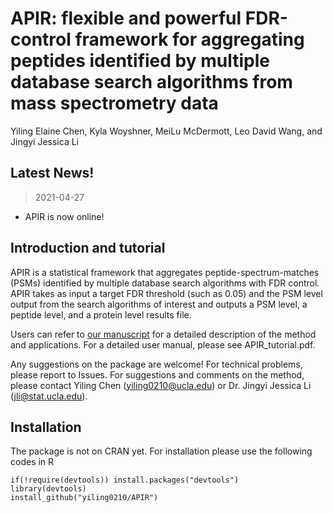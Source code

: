 # APIR: flexible and powerful FDR-control framework for aggregating peptides identified by multiple database search algorithms from mass spectrometry data

Yiling Elaine Chen, Kyla Woyshner, MeiLu McDermott, Leo David Wang, and Jingyi Jessica Li

## Latest News!
> 2021-04-27
- APIR is now online!

## Introduction and tutorial
APIR is a statistical framework that aggregates peptide-spectrum-matches (PSMs) identified by multiple database search algorithms with FDR control. APIR takes as input a target FDR threshold (such as 0.05) and the PSM level output from the search algorithms of interest and outputs a PSM level, a peptide level, and a protein level results file. 

Users can refer to [our manuscript](https://www.biorxiv.org/content/10.1101/2021.09.08.459494v2) for a detailed description of the method and applications. For a detailed user manual, please see APIR_tutorial.pdf.

Any suggestions on the package are welcome! For technical problems, please report to Issues. For suggestions and comments on the method, please contact Yiling Chen (yiling0210@ucla.edu) or Dr. Jingyi Jessica Li (jli@stat.ucla.edu).

## Installation
The package is not on CRAN yet. For installation please use the following codes in R
```
if(!require(devtools)) install.packages("devtools")
library(devtools)
install_github("yiling0210/APIR")

```

